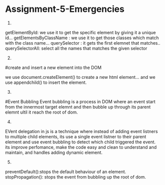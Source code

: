 # Assignment-5-Emergencies
1.
getElementById: we use it to get the specific element by giving it a unique id...
getElementsByClassName : we use it to get  those classes which match with the class name...
querySelector : it gets the first elemnet that matches..
querySelectorAll: select all the names that matches the given selector

2.
 #create and insert a new element into the DOM

we use document.createElement() to create a new html element...
and we use appendchild() to insert the element.

3.
#Event Bubbling
Event bubbling is a process in DOM where an event start from the innermost target elemnt and then bubble up through its parent elemnt ultil it reach the root of dom.

4.
EVent delegation in js is a technique where instead of adding event listners to multiple child elements, its use a single event listner to their parent element and use event bubbling to detect which child triggered the event.
its improve perfomance, make the code easy and clean to understand and maintain,  and handles adding dynamic element.

5.
preventDefault():stops the default behaviour of an element.
stopPropagation(): stops the event from bubbling up the root of dom.

